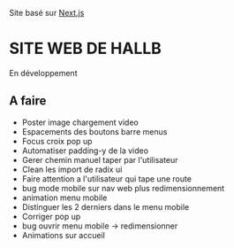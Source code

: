 Site basé sur [Next.js](https://nextjs.org)

# SITE WEB DE HALLB

En développement

## A faire 

+ Poster image chargement video
+ Espacements des boutons barre menus
+ Focus croix pop up
+ Automatiser padding-y de la video
+ Gerer chemin manuel taper par l'utilisateur
+ Clean les import de radix ui
+ Faire attention a l'utilisateur qui tape une route
+ bug mode mobile sur nav web plus redimensionnement
+ animation menu mobile
+ Distinguer les 2 derniers dans le menu mobile
+ Corriger pop up
+ bug ouvrir menu mobile -> redimensionner
+ Animations sur accueil